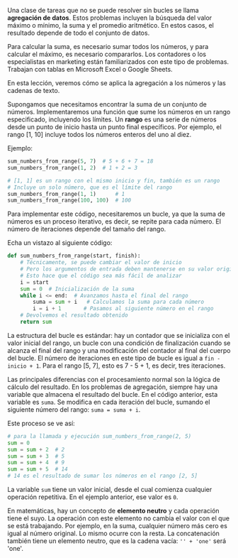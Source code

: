 
Una clase de tareas que no se puede resolver sin bucles se llama **agregación de datos**. Estos problemas incluyen la búsqueda del valor máximo o mínimo, la suma y el promedio aritmético. En estos casos, el resultado depende de todo el conjunto de datos.

Para calcular la suma, es necesario sumar todos los números, y para calcular el máximo, es necesario compararlos. Los contadores o los especialistas en marketing están familiarizados con este tipo de problemas. Trabajan con tablas en Microsoft Excel o Google Sheets.

En esta lección, veremos cómo se aplica la agregación a los números y las cadenas de texto.

Supongamos que necesitamos encontrar la suma de un conjunto de números. Implementaremos una función que sume los números en un rango especificado, incluyendo los límites. Un **rango** es una serie de números desde un punto de inicio hasta un punto final específicos. Por ejemplo, el rango [1, 10] incluye todos los números enteros del uno al diez.

Ejemplo:

```python
sum_numbers_from_range(5, 7)  # 5 + 6 + 7 = 18
sum_numbers_from_range(1, 2)  # 1 + 2 = 3

# [1, 1] es un rango con el mismo inicio y fin, también es un rango
# Incluye un solo número, que es el límite del rango
sum_numbers_from_range(1, 1)      # 1
sum_numbers_from_range(100, 100)  # 100
```

Para implementar este código, necesitaremos un bucle, ya que la suma de números es un proceso iterativo, es decir, se repite para cada número. El número de iteraciones depende del tamaño del rango.

Echa un vistazo al siguiente código:

```python
def sum_numbers_from_range(start, finish):
    # Técnicamente, se puede cambiar el valor de inicio
    # Pero los argumentos de entrada deben mantenerse en su valor original
    # Esto hace que el código sea más fácil de analizar
    i = start
    sum = 0  # Inicialización de la suma
    while i <= end:  # Avanzamos hasta el final del rango
        suma = sum + i   # Calculamos la suma para cada número
        i = i + 1       # Pasamos al siguiente número en el rango
    # Devolvemos el resultado obtenido
    return sum
```


La estructura del bucle es estándar: hay un contador que se inicializa con el valor inicial del rango, un bucle con una condición de finalización cuando se alcanza el final del rango y una modificación del contador al final del cuerpo del bucle. El número de iteraciones en este tipo de bucle es igual a `fin - inicio + 1`. Para el rango [5, 7], esto es 7 - 5 + 1, es decir, tres iteraciones.

Las principales diferencias con el procesamiento normal son la lógica de cálculo del resultado. En los problemas de agregación, siempre hay una variable que almacena el resultado del bucle. En el código anterior, esta variable es `suma`. Se modifica en cada iteración del bucle, sumando el siguiente número del rango: `suma = suma + i`.

Este proceso se ve así:

```python
# para la llamada y ejecución sum_numbers_from_range(2, 5)
sum = 0
sum = sum + 2  # 2
sum = sum + 3  # 5
sum = sum + 4  # 9
sum = sum + 5  # 14
# 14 es el resultado de sumar los números en el rango [2, 5]
```

La variable `sum` tiene un valor inicial, desde el cual comienza cualquier operación repetitiva. En el ejemplo anterior, ese valor es `0`.

En matemáticas, hay un concepto de **elemento neutro** y cada operación tiene el suyo. La operación con este elemento no cambia el valor con el que se está trabajando. Por ejemplo, en la suma, cualquier número más cero es igual al número original. Lo mismo ocurre con la resta. La concatenación también tiene un elemento neutro, que es la cadena vacía: `'' + 'one'` será 'one'.
